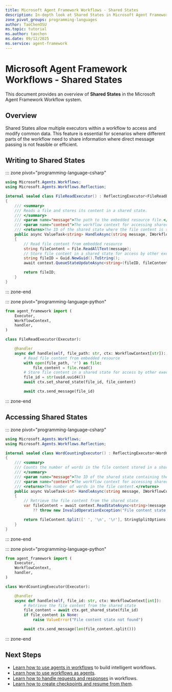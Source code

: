 ```yaml
---
title: Microsoft Agent Framework Workflows - Shared States
description: In-depth look at Shared States in Microsoft Agent Framework Workflows.
zone_pivot_groups: programming-languages
author: TaoChenOSU
ms.topic: tutorial
ms.author: taochen
ms.date: 09/12/2025
ms.service: agent-framework
---
```


# Microsoft Agent Framework Workflows - Shared States

This document provides an overview of **Shared States** in the Microsoft Agent Framework Workflow system.

## Overview

Shared States allow multiple executors within a workflow to access and modify common data. This feature is essential for scenarios where different parts of the workflow need to share information where direct message passing is not feasible or efficient.

## Writing to Shared States

::: zone pivot="programming-language-csharp"

```csharp
using Microsoft.Agents.Workflows;
using Microsoft.Agents.Workflows.Reflection;

internal sealed class FileReadExecutor() : ReflectingExecutor<FileReadExecutor>("FileReadExecutor"), IMessageHandler<string, string>
{
    /// <summary>
    /// Reads a file and stores its content in a shared state.
    /// </summary>
    /// <param name="message">The path to the embedded resource file.</param>
    /// <param name="context">The workflow context for accessing shared states.</param>
    /// <returns>The ID of the shared state where the file content is stored.</returns>
    public async ValueTask<string> HandleAsync(string message, IWorkflowContext context)
    {
        // Read file content from embedded resource
        string fileContent = File.ReadAllText(message);
        // Store file content in a shared state for access by other executors
        string fileID = Guid.NewGuid().ToString();
        await context.QueueStateUpdateAsync<string>(fileID, fileContent, scopeName: "FileContent");

        return fileID;
    }
}
```

::: zone-end

::: zone pivot="programming-language-python"

```python
from agent_framework import (
    Executor,
    WorkflowContext,
    handler,
)

class FileReadExecutor(Executor):

    @handler
    async def handle(self, file_path: str, ctx: WorkflowContext[str]):
        # Read file content from embedded resource
        with open(file_path, 'r') as file:
            file_content = file.read()
        # Store file content in a shared state for access by other executors
        file_id = str(uuid.uuid4())
        await ctx.set_shared_state(file_id, file_content)

        await ctx.send_message(file_id)
```

::: zone-end

## Accessing Shared States

::: zone pivot="programming-language-csharp"

```csharp
using Microsoft.Agents.Workflows;
using Microsoft.Agents.Workflows.Reflection;

internal sealed class WordCountingExecutor() : ReflectingExecutor<WordCountingExecutor>("WordCountingExecutor"), IMessageHandler<string, int>
{
    /// <summary>
    /// Counts the number of words in the file content stored in a shared state.
    /// </summary>
    /// <param name="message">The ID of the shared state containing the file content.</param>
    /// <param name="context">The workflow context for accessing shared states.</param>
    /// <returns>The number of words in the file content.</returns>
    public async ValueTask<int> HandleAsync(string message, IWorkflowContext context)
    {
        // Retrieve the file content from the shared state
        var fileContent = await context.ReadStateAsync<string>(message, scopeName: "FileContent")
            ?? throw new InvalidOperationException("File content state not found");

        return fileContent.Split([' ', '\n', '\r'], StringSplitOptions.RemoveEmptyEntries).Length;
    }
}
```

::: zone-end

::: zone pivot="programming-language-python"

```python
from agent_framework import (
    Executor,
    WorkflowContext,
    handler,
)

class WordCountingExecutor(Executor):

    @handler
    async def handle(self, file_id: str, ctx: WorkflowContext[int]):
        # Retrieve the file content from the shared state
        file_content = await ctx.get_shared_state(file_id)
        if file_content is None:
            raise ValueError("File content state not found")

        await ctx.send_message(len(file_content.split()))
```

::: zone-end

## Next Steps

- [Learn how to use agents in workflows](./using-agents.md) to build intelligent workflows.
- [Learn how to use workflows as agents](./as-agents.md).
- [Learn how to handle requests and responses](./request-and-response.md) in workflows.
- [Learn how to create checkpoints and resume from them](./checkpoints.md).
